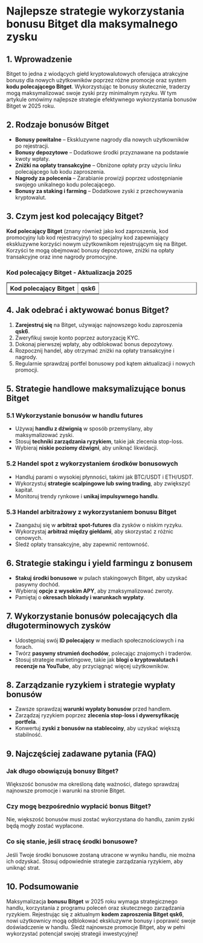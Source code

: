 <h1>Najlepsze strategie wykorzystania bonusu Bitget dla maksymalnego zysku</h1>

<h2>1. Wprowadzenie</h2>
<p>Bitget to jedna z wiodących giełd kryptowalutowych oferująca atrakcyjne bonusy dla nowych użytkowników poprzez różne promocje oraz system <strong>kodu polecającego Bitget</strong>. Wykorzystując te bonusy skutecznie, traderzy mogą maksymalizować swoje zyski przy minimalnym ryzyku. W tym artykule omówimy najlepsze strategie efektywnego wykorzystania bonusów Bitget w 2025 roku.</p>

<h2>2. Rodzaje bonusów Bitget</h2>
<ul>
    <li><strong>Bonusy powitalne</strong> – Ekskluzywne nagrody dla nowych użytkowników po rejestracji.</li>
    <li><strong>Bonusy depozytowe</strong> – Dodatkowe środki przyznawane na podstawie kwoty wpłaty.</li>
    <li><strong>Zniżki na opłaty transakcyjne</strong> – Obniżone opłaty przy użyciu linku polecającego lub kodu zaproszenia.</li>
    <li><strong>Nagrody za polecenia</strong> – Zarabianie prowizji poprzez udostępnianie swojego unikalnego kodu polecającego.</li>
    <li><strong>Bonusy za staking i farming</strong> – Dodatkowe zyski z przechowywania kryptowalut.</li>
</ul>

<h2>3. Czym jest kod polecający Bitget?</h2>
<p><strong>Kod polecający Bitget</strong> (znany również jako kod zaproszenia, kod promocyjny lub kod rejestracyjny) to specjalny kod zapewniający ekskluzywne korzyści nowym użytkownikom rejestrującym się na Bitget. Korzyści te mogą obejmować bonusy depozytowe, zniżki na opłaty transakcyjne oraz inne nagrody promocyjne.</p>

<h3>Kod polecający Bitget - Aktualizacja 2025</h3>
<table border="1">
    <tr>
        <th>Kod polecający Bitget</th>
        <th>qsk6</th>
    </tr>
</table>

<h2>4. Jak odebrać i aktywować bonus Bitget?</h2>
<ol>
    <li><strong>Zarejestruj się</strong> na Bitget, używając najnowszego kodu zaproszenia <strong>qsk6</strong>.</li>
    <li>Zweryfikuj swoje konto poprzez autoryzację KYC.</li>
    <li>Dokonaj pierwszej wpłaty, aby odblokować bonus depozytowy.</li>
    <li>Rozpocznij handel, aby otrzymać zniżki na opłaty transakcyjne i nagrody.</li>
    <li>Regularnie sprawdzaj portfel bonusowy pod kątem aktualizacji i nowych promocji.</li>
</ol>

<h2>5. Strategie handlowe maksymalizujące bonus Bitget</h2>

<h3>5.1 Wykorzystanie bonusów w handlu futures</h3>
<ul>
    <li>Używaj <strong>handlu z dźwignią</strong> w sposób przemyślany, aby maksymalizować zyski.</li>
    <li>Stosuj <strong>techniki zarządzania ryzykiem</strong>, takie jak zlecenia stop-loss.</li>
    <li>Wybieraj <strong>niskie poziomy dźwigni</strong>, aby uniknąć likwidacji.</li>
</ul>

<h3>5.2 Handel spot z wykorzystaniem środków bonusowych</h3>
<ul>
    <li>Handluj parami o wysokiej płynności, takimi jak BTC/USDT i ETH/USDT.</li>
    <li>Wykorzystuj <strong>strategie scalpingowe lub swing trading</strong>, aby zwiększyć kapitał.</li>
    <li>Monitoruj trendy rynkowe i <strong>unikaj impulsywnego handlu</strong>.</li>
</ul>

<h3>5.3 Handel arbitrażowy z wykorzystaniem bonusu Bitget</h3>
<ul>
    <li>Zaangażuj się w <strong>arbitraż spot-futures</strong> dla zysków o niskim ryzyku.</li>
    <li>Wykorzystaj <strong>arbitraż między giełdami</strong>, aby skorzystać z różnic cenowych.</li>
    <li>Śledź opłaty transakcyjne, aby zapewnić rentowność.</li>
</ul>

<h2>6. Strategie stakingu i yield farmingu z bonusem</h2>
<ul>
    <li><strong>Stakuj środki bonusowe</strong> w pulach stakingowych Bitget, aby uzyskać pasywny dochód.</li>
    <li>Wybieraj <strong>opcje z wysokim APY</strong>, aby zmaksymalizować zwroty.</li>
    <li>Pamiętaj o <strong>okresach blokady i warunkach wypłaty</strong>.</li>
</ul>

<h2>7. Wykorzystanie bonusów polecających dla długoterminowych zysków</h2>
<ul>
    <li>Udostępniaj swój <strong>ID polecający</strong> w mediach społecznościowych i na forach.</li>
    <li>Twórz <strong>pasywny strumień dochodów</strong>, polecając znajomych i traderów.</li>
    <li>Stosuj strategie marketingowe, takie jak <strong>blogi o kryptowalutach i recenzje na YouTube</strong>, aby przyciągnąć więcej użytkowników.</li>
</ul>

<h2>8. Zarządzanie ryzykiem i strategie wypłaty bonusów</h2>
<ul>
    <li>Zawsze sprawdzaj <strong>warunki wypłaty bonusów</strong> przed handlem.</li>
    <li>Zarządzaj ryzykiem poprzez <strong>zlecenia stop-loss i dywersyfikację portfela</strong>.</li>
    <li>Konwertuj <strong>zyski z bonusów na stablecoiny</strong>, aby uzyskać większą stabilność.</li>
</ul>

<h2>9. Najczęściej zadawane pytania (FAQ)</h2>
<h3>Jak długo obowiązują bonusy Bitget?</h3>
<p>Większość bonusów ma określoną datę ważności, dlatego sprawdzaj najnowsze promocje i warunki na stronie Bitget.</p>

<h3>Czy mogę bezpośrednio wypłacić bonus Bitget?</h3>
<p>Nie, większość bonusów musi zostać wykorzystana do handlu, zanim zyski będą mogły zostać wypłacone.</p>

<h3>Co się stanie, jeśli stracę środki bonusowe?</h3>
<p>Jeśli Twoje środki bonusowe zostaną utracone w wyniku handlu, nie można ich odzyskać. Stosuj odpowiednie strategie zarządzania ryzykiem, aby uniknąć strat.</p>

<h2>10. Podsumowanie</h2>
<p>Maksymalizacja <strong>bonusu Bitget</strong> w 2025 roku wymaga strategicznego handlu, korzystania z programu poleceń oraz skutecznego zarządzania ryzykiem. Rejestrując się z aktualnym <strong>kodem zaproszenia Bitget qsk6</strong>, nowi użytkownicy mogą odblokować ekskluzywne bonusy i poprawić swoje doświadczenie w handlu. Śledź najnowsze promocje Bitget, aby w pełni wykorzystać potencjał swojej strategii inwestycyjnej!</p>
